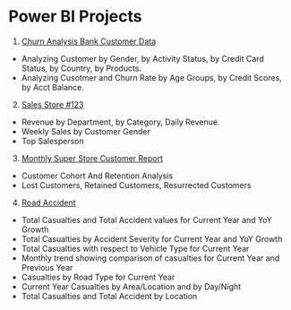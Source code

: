 # Power BI Projects

1. [Churn Analysis Bank Customer Data](https://github.com/DinhNhatAnh/Power-BI-Projects/blob/main/Churn%20Analysis.pdf)

- Analyzing Customer by Gender, by Activity Status, by Credit Card Status, by Country, by Products.
- Analyzing Cusotmer and Churn Rate by Age Groups, by Credit Scores, by Acct Balance.
2. [Sales Store #123](https://github.com/DinhNhatAnh/Power-BI-Projects/blob/main/Sales%20Store%20%23123.pdf)
- Revenue by Department, by Category, Daily Revenue.
- Weekly Sales by Customer Gender
- Top Salesperson
3. [Monthly Super Store Customer Report](https://github.com/DinhNhatAnh/Power-BI-Projects/blob/main/SuperStore.pdf)
- Customer Cohort And Retention Analysis
- Lost Customers, Retained Customers, Resurrected Customers
4. [Road Accident](https://github.com/DinhNhatAnh/Power-BI-Projects/blob/main/Road%20Accident%20Project.pdf)
- Total Casualties and Total Accident values for Current Year and YoY Growth
- Total Casualties by Accident Severity for Current Year and YoY Growth
- Total Casualties with respect to Vehicle Type for Current Year
- Monthly trend showing comparison of casualties for Current Year and Previous Year
- Casualties by Road Type for Current Year
- Current Year Casualties by Area/Location and by Day/Night
- Total Casualties and Total Accident by Location
